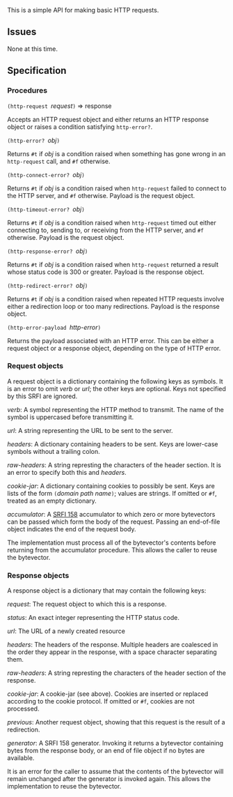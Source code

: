 This is a simple API for making basic HTTP requests.

## Issues

None at this time.

## Specification

### Procedures

`(http-request `*request*`)` => response

Accepts an HTTP request object and either returns an HTTP response object
or raises a condition satisfying `http-error?`.

`(http-error? `*obj*`)`

Returns `#t` if *obj* is a condition raised when
something has gone wrong in an `http-request` call,
and `#f` otherwise.

`(http-connect-error? `*obj*`)`

Returns `#t` if *obj* is a condition raised when
`http-request` failed to connect to the HTTP server,
and `#f` otherwise.  Payload is the request object.

`(http-timeout-error? `*obj*`)`

Returns `#t` if *obj* is a condition raised when
 `http-request` timed out either connecting to,
sending to, or receiving from the HTTP server,
and `#f` otherwise.  Payload is the request object.

`(http-response-error? `*obj*`)`

Returns `#t` if *obj* is a condition raised when
 `http-request` returned a result whose status code
is 300 or greater.  Payload is the response object.

`(http-redirect-error? `*obj*`)`

Returns `#t` if *obj* is a condition raised when
 repeated HTTP requests involve either a redirection loop
or too many redirections.  Payload is the response object.

`(http-error-payload `*http-error*`)`

Returns the payload associated with an HTTP error.
This can be either a request object or a response object, depending on the type of HTTP error.

### Request objects

A request object is a dictionary containing the following keys
as symbols.  It is an error to omit *verb* or *url*; the other keys
are optional.  Keys not specified by this SRFI are ignored.

*verb*:  A symbol representing the HTTP method to transmit.
The name of the symbol is uppercased before transmitting it.

*url*:  A string representing the URL to be sent to the server.

*headers*:  A dictionary containing headers to be sent.
Keys are lower-case symbols without a trailing colon.

*raw-headers*: A string represting the characters of the header section.
It is an error to specify both this and *headers*.

*cookie-jar*:  A dictionary containing cookies to possibly be sent.
Keys are lists of the form `(`*domain path name*`)`;
values are strings.  If omitted or `#f`, treated as an empty dictionary.

*accumulator*:  A [SRFI 158](http://srfi.schemers.org/srfi-158/srfi-158.html)
accumulator to which zero or more bytevectors can be passed which
form the body of the request.
Passing an end-of-file object indicates the end of the request body.

The implementation must process all of the bytevector's contents
before returning from the accumulator procedure.
This allows the caller to reuse the bytevector.

### Response objects

A response object is a dictionary that may contain the following keys:

*request*:  The request object to which this is a response.

*status*:  An exact integer representing the HTTP status code.

*url*:  The URL of a newly created resource

*headers*:  The headers of the response.
Multiple headers are coalesced in the order they appear in the response,
with a space character separating them.

*raw-headers*: A string represting the characters of the header section
of the response.

*cookie-jar*:  A cookie-jar (see above).  Cookies are inserted
or replaced according to the cookie protocol.
If omitted or `#f`, cookies are not processed.

*previous*:  Another request object, showing that this request
is the result of a redirection.

*generator*:  A SRFI 158 generator.  Invoking it returns a bytevector
containing bytes from the response body,
or an end of file object if no bytes are available.

It is an error for the caller to assume that the contents of the
bytevector will remain unchanged after the generator is invoked again.
This allows the implementation to reuse the bytevector.
